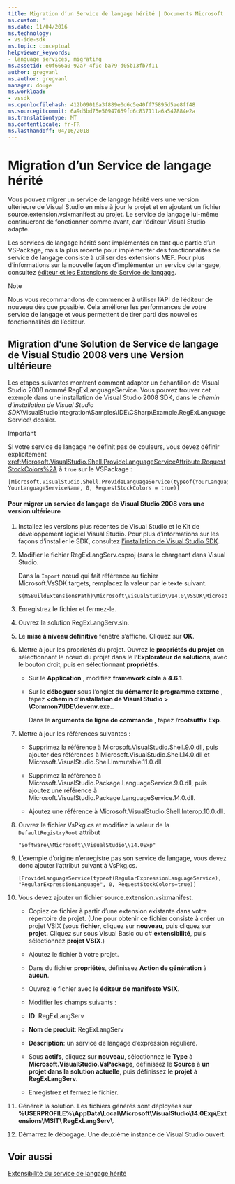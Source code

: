 ```yaml
---
title: Migration d’un Service de langage hérité | Documents Microsoft
ms.custom: ''
ms.date: 11/04/2016
ms.technology:
- vs-ide-sdk
ms.topic: conceptual
helpviewer_keywords:
- language services, migrating
ms.assetid: e0f666a0-92a7-4f9c-ba79-d05b13fb7f11
author: gregvanl
ms.author: gregvanl
manager: douge
ms.workload:
- vssdk
ms.openlocfilehash: 412b09016a3f889e0d6c5e40ff75895d5ae8ff48
ms.sourcegitcommit: 6a9d5bd75e50947659fd6c837111a6a547884e2a
ms.translationtype: MT
ms.contentlocale: fr-FR
ms.lasthandoff: 04/16/2018
---
```

# <a name="migrating-a-legacy-language-service"></a>Migration d’un Service de langage hérité
Vous pouvez migrer un service de langage hérité vers une version ultérieure de Visual Studio en mise à jour le projet et en ajoutant un fichier source.extension.vsixmanifest au projet. Le service de langage lui-même continueront de fonctionner comme avant, car l’éditeur Visual Studio adapte.  
  
 Les services de langage hérité sont implémentés en tant que partie d’un VSPackage, mais la plus récente pour implémenter des fonctionnalités de service de langage consiste à utiliser des extensions MEF. Pour plus d’informations sur la nouvelle façon d’implémenter un service de langage, consultez [éditeur et les Extensions de Service de langage](../../extensibility/editor-and-language-service-extensions.md).  
  
> [!NOTE]
>  Nous vous recommandons de commencer à utiliser l’API de l’éditeur de nouveau dès que possible. Cela améliorer les performances de votre service de langage et vous permettent de tirer parti des nouvelles fonctionnalités de l’éditeur.  
  
## <a name="migrating-a-visual-studio-2008-language-service-solution-to-a-later-version"></a>Migration d’une Solution de Service de langage de Visual Studio 2008 vers une Version ultérieure  
 Les étapes suivantes montrent comment adapter un échantillon de Visual Studio 2008 nommé RegExLanguageService. Vous pouvez trouver cet exemple dans une installation de Visual Studio 2008 SDK, dans le *chemin d’installation de Visual Studio SDK*\VisualStudioIntegration\Samples\IDE\CSharp\Example.RegExLanguageService\ dossier.  
  
> [!IMPORTANT]
>  Si votre service de langage ne définit pas de couleurs, vous devez définir explicitement <xref:Microsoft.VisualStudio.Shell.ProvideLanguageServiceAttribute.RequestStockColors%2A> à `true` sur le VSPackage :  
  
```  
[Microsoft.VisualStudio.Shell.ProvideLanguageService(typeof(YourLanguageService), YourLanguageServiceName, 0, RequestStockColors = true)]  
```  
  
#### <a name="to-migrate-a-visual-studio-2008-language-service-to-a-later-version"></a>Pour migrer un service de langage de Visual Studio 2008 vers une version ultérieure  
  
1.  Installez les versions plus récentes de Visual Studio et le Kit de développement logiciel Visual Studio. Pour plus d’informations sur les façons d’installer le SDK, consultez [l’installation de Visual Studio SDK](../../extensibility/installing-the-visual-studio-sdk.md).  
  
2.  Modifier le fichier RegExLangServ.csproj (sans le chargeant dans Visual Studio.  
  
     Dans la `Import` nœud qui fait référence au fichier Microsoft.VsSDK.targets, remplacez la valeur par le texte suivant.  
  
    ```  
    $(MSBuildExtensionsPath)\Microsoft\VisualStudio\v14.0\VSSDK\Microsoft.VsSDK.targets  
    ```  
  
3.  Enregistrez le fichier et fermez-le.  
  
4.  Ouvrez la solution RegExLangServ.sln.  
  
5.  Le **mise à niveau définitive** fenêtre s’affiche. Cliquez sur **OK**.  
  
6.  Mettre à jour les propriétés du projet. Ouvrez le **propriétés du projet** en sélectionnant le nœud du projet dans le **l’Explorateur de solutions**, avec le bouton droit, puis en sélectionnant **propriétés**.  
  
    -   Sur le **Application** , modifiez **framework cible** à **4.6.1**.  
  
    -   Sur le **déboguer** sous l’onglet du **démarrer le programme externe** , tapez  **\<chemin d’installation de Visual Studio > \Common7\IDE\devenv.exe.**.  
  
         Dans le **arguments de ligne de commande** , tapez /**rootsuffix Exp**.  
  
7.  Mettre à jour les références suivantes :  
  
    -   Supprimez la référence à Microsoft.VisualStudio.Shell.9.0.dll, puis ajouter des références à Microsoft.VisualStudio.Shell.14.0.dll et Microsoft.VisualStudio.Shell.Immutable.11.0.dll.  
  
    -   Supprimez la référence à Microsoft.VisualStudio.Package.LanguageService.9.0.dll, puis ajoutez une référence à Microsoft.VisualStudio.Package.LanguageService.14.0.dll.  
  
    -   Ajoutez une référence à Microsoft.VisualStudio.Shell.Interop.10.0.dll.  
  
8.  Ouvrez le fichier VsPkg.cs et modifiez la valeur de la `DefaultRegistryRoot` attribut  
  
    ```  
    "Software\\Microsoft\\VisualStudio\\14.0Exp"  
    ```  
  
9. L’exemple d’origine n’enregistre pas son service de langage, vous devez donc ajouter l’attribut suivant à VsPkg.cs.  
  
    ```  
    [ProvideLanguageService(typeof(RegularExpressionLanguageService), "RegularExpressionLanguage", 0, RequestStockColors=true)]  
    ```  
  
10. Vous devez ajouter un fichier source.extension.vsixmanifest.  
  
    -   Copiez ce fichier à partir d’une extension existante dans votre répertoire de projet. (Une pour obtenir ce fichier consiste à créer un projet VSIX (sous **fichier**, cliquez sur **nouveau**, puis cliquez sur **projet**. Cliquez sur sous Visual Basic ou c# **extensibilité**, puis sélectionnez **projet VSIX**.)  
  
    -   Ajoutez le fichier à votre projet.  
  
    -   Dans du fichier **propriétés**, définissez **Action de génération** à **aucun**.  
  
    -   Ouvrez le fichier avec le **éditeur de manifeste VSIX**.  
  
    -   Modifier les champs suivants :  
  
    -   **ID**: RegExLangServ  
  
    -   **Nom de produit**: RegExLangServ  
  
    -   **Description**: un service de langage d’expression régulière.  
  
    -   Sous **actifs**, cliquez sur **nouveau**, sélectionnez le **Type** à **Microsoft.VisualStudio.VsPackage**, définissez le **Source** à **un projet dans la solution actuelle**, puis définissez le **projet** à **RegExLangServ**.  
  
    -   Enregistrez et fermez le fichier.  
  
11. Générez la solution. Les fichiers générés sont déployées sur **%USERPROFILE%\AppData\Local\Microsoft\VisualStudio\14.0Exp\Extensions\MSIT\ RegExLangServ\\**.  
  
12. Démarrez le débogage. Une deuxième instance de Visual Studio ouvert.  
  
## <a name="see-also"></a>Voir aussi  
 [Extensibilité du service de langage hérité](../../extensibility/internals/legacy-language-service-extensibility.md)